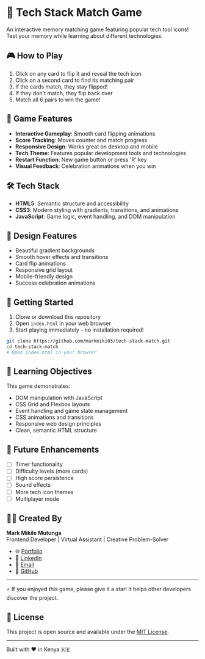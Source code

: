 # 🧠 Tech Stack Match Game

An interactive memory matching game featuring popular tech tool icons! Test your memory while learning about different technologies.

## 🎮 How to Play

1. Click on any card to flip it and reveal the tech icon
2. Click on a second card to find its matching pair
3. If the cards match, they stay flipped!
4. If they don't match, they flip back over
5. Match all 6 pairs to win the game!

## 🎯 Game Features

- **Interactive Gameplay**: Smooth card flipping animations
- **Score Tracking**: Moves counter and match progress
- **Responsive Design**: Works great on desktop and mobile
- **Tech Theme**: Features popular development tools and technologies
- **Restart Function**: New game button or press 'R' key
- **Visual Feedback**: Celebration animations when you win

## 🛠️ Tech Stack

- **HTML5**: Semantic structure and accessibility
- **CSS3**: Modern styling with gradients, transitions, and animations
- **JavaScript**: Game logic, event handling, and DOM manipulation

## 🎨 Design Features

- Beautiful gradient backgrounds
- Smooth hover effects and transitions
- Card flip animations
- Responsive grid layout
- Mobile-friendly design
- Success celebration animations

## 🚀 Getting Started

1. Clone or download this repository
2. Open `index.html` in your web browser
3. Start playing immediately - no installation required!

```bash
git clone https://github.com/markmiki03/tech-stack-match.git
cd tech-stack-match
# Open index.html in your browser
```

## 🎯 Learning Objectives

This game demonstrates:
- DOM manipulation with JavaScript
- CSS Grid and Flexbox layouts
- Event handling and game state management
- CSS animations and transitions
- Responsive web design principles
- Clean, semantic HTML structure

## 🌟 Future Enhancements

- [ ] Timer functionality
- [ ] Difficulty levels (more cards)
- [ ] High score persistence
- [ ] Sound effects
- [ ] More tech icon themes
- [ ] Multiplayer mode

## 👨‍💻 Created By

**Mark Mikile Mutunga**  
Frontend Developer | Virtual Assistant | Creative Problem-Solver

- 🌐 [Portfolio](https://markmiki03.wixsite.com/mark-mikile-mutunga)
- 💼 [LinkedIn]([https://linkedin.com/in/markmutunga](https://www.linkedin.com/in/mark-mutunga-227968220/))
- 📧 [Email](mailto:markmiki03@gmail.com)
- 🐙 [GitHub]([https://github.com/markmiki03](https://github.com/MarkMMutunga))

---

⭐ If you enjoyed this game, please give it a star! It helps other developers discover the project.

## 📄 License

This project is open source and available under the [MIT License](LICENSE).

---

Built with ❤️ in Kenya 🇰🇪
